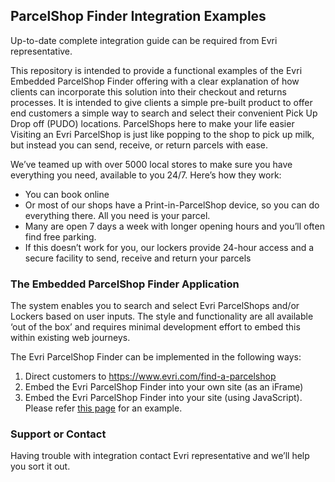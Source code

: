 ## ParcelShop Finder Integration Examples

Up-to-date complete integration guide can be required from Evri representative. 

This repository is intended to provide a functional examples of the Evri Embedded ParcelShop Finder offering with a clear explanation of how clients can incorporate this solution into their checkout and returns processes. It is intended to give clients a simple pre-built product to offer end customers a simple way to search and select their convenient Pick Up Drop off (PUDO) locations.
ParcelShops here to make your life easier
Visiting an Evri ParcelShop is just like popping to the shop to pick up milk, but instead you can send, receive, or return parcels with ease.

We’ve teamed up with over 5000 local stores to make sure you have everything you need, available to you 24/7. Here’s how they work:
- You can book online
- Or most of our shops have a Print-in-ParcelShop device, so you can do everything there. All you need is your parcel.
- Many are open 7 days a week with longer opening hours and you’ll often find free parking.
- If this doesn’t work for you, our lockers provide 24-hour access and a secure facility to send, receive and return your parcels

### The Embedded ParcelShop Finder Application

The system enables you to search and select Evri ParcelShops and/or Lockers based on user inputs. The style and functionality are all available ‘out of the box’ and requires minimal development effort to embed this within existing web journeys.

The Evri ParcelShop Finder can be implemented in the following ways:
1. Direct customers to https://www.evri.com/find-a-parcelshop
2. Embed the Evri ParcelShop Finder into your own site (as an iFrame)
3. Embed the Evri ParcelShop Finder into your site (using JavaScript). Please refer [this page](https://evri-parcelshop-finder.github.io/examples/) for an example.

### Support or Contact

Having trouble with integration contact Evri representative and we’ll help you sort it out.
